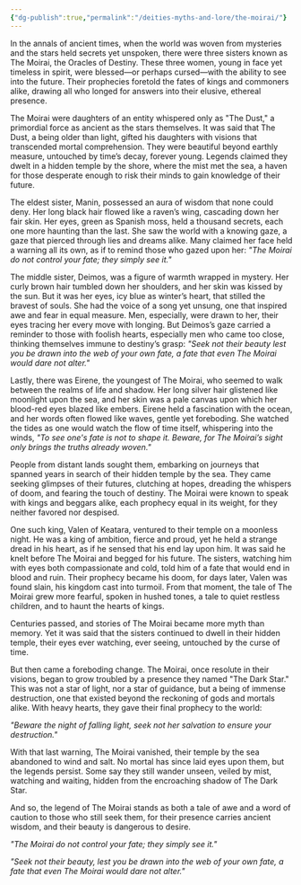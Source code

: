 ```yaml
---
{"dg-publish":true,"permalink":"/deities-myths-and-lore/the-moirai/"}
---
```


In the annals of ancient times, when the world was woven from mysteries and the stars held secrets yet unspoken, there were three sisters known as The Moirai, the Oracles of Destiny. These three women, young in face yet timeless in spirit, were blessed—or perhaps cursed—with the ability to see into the future. Their prophecies foretold the fates of kings and commoners alike, drawing all who longed for answers into their elusive, ethereal presence.

The Moirai were daughters of an entity whispered only as "The Dust," a primordial force as ancient as the stars themselves. It was said that The Dust, a being older than light, gifted his daughters with visions that transcended mortal comprehension. They were beautiful beyond earthly measure, untouched by time’s decay, forever young. Legends claimed they dwelt in a hidden temple by the shore, where the mist met the sea, a haven for those desperate enough to risk their minds to gain knowledge of their future.

The eldest sister, Manin, possessed an aura of wisdom that none could deny. Her long black hair flowed like a raven’s wing, cascading down her fair skin. Her eyes, green as Spanish moss, held a thousand secrets, each one more haunting than the last. She saw the world with a knowing gaze, a gaze that pierced through lies and dreams alike. Many claimed her face held a warning all its own, as if to remind those who gazed upon her: _"The Moirai do not control your fate; they simply see it."_

The middle sister, Deimos, was a figure of warmth wrapped in mystery. Her curly brown hair tumbled down her shoulders, and her skin was kissed by the sun. But it was her eyes, icy blue as winter’s heart, that stilled the bravest of souls. She had the voice of a song yet unsung, one that inspired awe and fear in equal measure. Men, especially, were drawn to her, their eyes tracing her every move with longing. But Deimos’s gaze carried a reminder to those with foolish hearts, especially men who came too close, thinking themselves immune to destiny’s grasp: _"Seek not their beauty lest you be drawn into the web of your own fate, a fate that even The Moirai would dare not alter."_

Lastly, there was Eirene, the youngest of The Moirai, who seemed to walk between the realms of life and shadow. Her long silver hair glistened like moonlight upon the sea, and her skin was a pale canvas upon which her blood-red eyes blazed like embers. Eirene held a fascination with the ocean, and her words often flowed like waves, gentle yet foreboding. She watched the tides as one would watch the flow of time itself, whispering into the winds, _"To see one's fate is not to shape it. Beware, for The Moirai’s sight only brings the truths already woven."_

People from distant lands sought them, embarking on journeys that spanned years in search of their hidden temple by the sea. They came seeking glimpses of their futures, clutching at hopes, dreading the whispers of doom, and fearing the touch of destiny. The Moirai were known to speak with kings and beggars alike, each prophecy equal in its weight, for they neither favored nor despised.

One such king, Valen of Keatara, ventured to their temple on a moonless night. He was a king of ambition, fierce and proud, yet he held a strange dread in his heart, as if he sensed that his end lay upon him. It was said he knelt before The Moirai and begged for his future. The sisters, watching him with eyes both compassionate and cold, told him of a fate that would end in blood and ruin. Their prophecy became his doom, for days later, Valen was found slain, his kingdom cast into turmoil. From that moment, the tale of The Moirai grew more fearful, spoken in hushed tones, a tale to quiet restless children, and to haunt the hearts of kings.

Centuries passed, and stories of The Moirai became more myth than memory. Yet it was said that the sisters continued to dwell in their hidden temple, their eyes ever watching, ever seeing, untouched by the curse of time.

But then came a foreboding change. The Moirai, once resolute in their visions, began to grow troubled by a presence they named "The Dark Star." This was not a star of light, nor a star of guidance, but a being of immense destruction, one that existed beyond the reckoning of gods and mortals alike. With heavy hearts, they gave their final prophecy to the world:

_"Beware the night of falling light, seek not her salvation to ensure your destruction."_

With that last warning, The Moirai vanished, their temple by the sea abandoned to wind and salt. No mortal has since laid eyes upon them, but the legends persist. Some say they still wander unseen, veiled by mist, watching and waiting, hidden from the encroaching shadow of The Dark Star.

And so, the legend of The Moirai stands as both a tale of awe and a word of caution to those who still seek them, for their presence carries ancient wisdom, and their beauty is dangerous to desire.

_"The Moirai do not control your fate; they simply see it."_

_"Seek not their beauty, lest you be drawn into the web of your own fate, a fate that even The Moirai would dare not alter."_